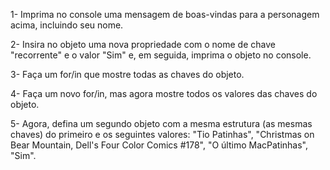 1- Imprima no console uma mensagem de boas-vindas para a personagem acima, incluindo seu nome.

2- Insira no objeto uma nova propriedade com o nome de chave "recorrente" e o valor "Sim" e, em seguida, imprima o objeto no console.

3- Faça um for/in que mostre todas as chaves do objeto.

4- Faça um novo for/in, mas agora mostre todos os valores das chaves do objeto.

5- Agora, defina um segundo objeto com a mesma estrutura (as mesmas chaves) do primeiro e os seguintes valores: "Tio Patinhas", "Christmas on Bear Mountain, Dell's Four Color Comics #178", "O último MacPatinhas", "Sim".
